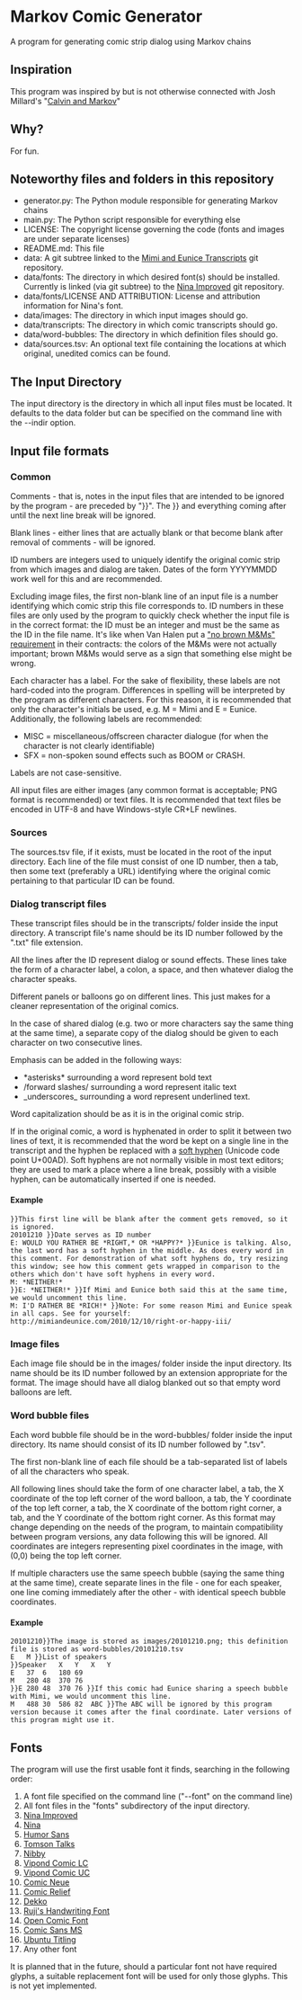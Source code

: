 # Markov Comic Generator
A program for generating comic strip dialog using Markov chains

## Inspiration
This program was inspired by but is not otherwise connected with Josh Millard's "[Calvin and Markov](http://www.joshmillard.com/markov/calvin/)"

## Why?
For fun.

## Noteworthy files and folders in this repository
* generator.py: The Python module responsible for generating Markov chains
* main.py: The Python script responsible for everything else
* LICENSE: The copyright license governing the code (fonts and images are under separate licenses)
* README.md: This file
* data: A git subtree linked to the [Mimi and Eunice Transcripts](https://github.com/TheOpenSourceNinja/Mimi-and-Eunice-transcripts) git repository.
* data/fonts: The directory in which desired font(s) should be installed. Currently is linked (via git subtree) to the [Nina Improved](https://github.com/TheOpenSourceNinja/Nina-Improved) git repository.
* data/fonts/LICENSE AND ATTRIBUTION: License and attribution information for Nina's font.
* data/images: The directory in which input images should go.
* data/transcripts: The directory in which comic transcripts should go.
* data/word-bubbles: The directory in which definition files should go.
* data/sources.tsv: An optional text file containing the locations at which original, unedited comics can be found.

## The Input Directory
The input directory is the directory in which all input files must be located. It defaults to the data folder but can be specified on the command line with the --indir option.

## Input file formats
### Common
Comments - that is, notes in the input files that are intended to be ignored by the program - are preceded by "}}". The }} and everything coming after until the next line break will be ignored.

Blank lines - either lines that are actually blank or that become blank after removal of comments - will be ignored.

ID numbers are integers used to uniquely identify the original comic strip from which images and dialog are taken. Dates of the form YYYYMMDD work well for this and are recommended.

Excluding image files, the first non-blank line of an input file is a number identifying which comic strip this file corresponds to. ID numbers in these files are only used by the program to quickly check whether the input file is in the correct format: the ID must be an integer and must be the same as the ID in the file name. It's like when Van Halen put a ["no brown M&Ms" requirement](http://www.snopes.com/music/artists/vanhalen.asp) in their contracts: the colors of the M&Ms were not actually important; brown M&Ms would serve as a sign that something else might be wrong.

Each character has a label. For the sake of flexibility, these labels are not hard-coded into the program. Differences in spelling will be interpreted by the program as different characters. For this reason, it is recommended that only the character's initials be used, e.g. M = Mimi and E = Eunice. Additionally, the following labels are recommended:

* MISC = miscellaneous/offscreen character dialogue (for when the character is not clearly identifiable)
* SFX = non-spoken sound effects such as BOOM or CRASH.

Labels are not case-sensitive.

All input files are either images (any common format is acceptable; PNG format is recommended) or text files. It is recommended that text files be encoded in UTF-8 and have Windows-style CR+LF newlines.

### Sources
The sources.tsv file, if it exists, must be located in the root of the input directory. Each line of the file must consist of one ID number, then a tab, then some text (preferably a URL) identifying where the original comic pertaining to that particular ID can be found.

### Dialog transcript files
These transcript files should be in the transcripts/ folder inside the input directory. A transcript file's name should be its ID number followed by the ".txt" file extension.

All the lines after the ID represent dialog or sound effects. These lines take the form of a character label, a colon, a space, and then whatever dialog the character speaks.

Different panels or balloons go on different lines. This just makes for a cleaner representation of the original comics.

In the case of shared dialog (e.g. two or more characters say the same thing at the same time), a separate copy of the dialog should be given to each character on two consecutive lines.

Emphasis can be added in the following ways:

* \*asterisks\* surrounding a word represent bold text
* /forward slashes/ surrounding a word represent italic text
* \_underscores\_ surrounding a word represent underlined text.

Word capitalization should be as it is in the original comic strip.

If in the original comic, a word is hyphenated in order to split it between two lines of text, it is recommended that the word be kept on a single line in the transcript and the hyphen be replaced with a [soft hyphen](https://en.wikipedia.org/w/index.php?title=Soft_hyphen&oldid=625641896) (Unicode code point U+00AD). Soft hyphens are not normally visible in most text editors; they are used to mark a place where a line break, possibly with a visible hyphen, can be automatically inserted if one is needed.

#### Example
	}}This first line will be blank after the comment gets removed, so it is ignored.
	20101210 }}Date serves as ID number
	E: WOULD YOU RATHER BE *RIGHT,* OR *HAP­PY?* }}Eu­nice i­s talk­ing. Al­so, th­e la­st wo­rd ha­s a­ so­ft hy­phen i­n th­e mid­dle. A­s do­es ev­ery wo­rd i­n thi­s com­ment. Fo­r de­monstra­tion o­f wha­t so­ft hy­phens d­o, tr­y resiz­ing thi­s wind­ow; se­e h­ow thi­s com­ment ge­ts wrap­ped i­n compar­ison t­o th­e oth­ers whi­ch do­n't ha­ve so­ft hy­phens i­n ever­y wo­rd.
	M: *NEITHER!*
	}}E: *NEITHER!* }}If Mimi and Eunice both said this at the same time, we would uncomment this line.
	M: I'D RATHER BE *RICH!* }}Note: For some reason Mimi and Eunice speak in all caps. See for yourself: http://mimiandeunice.com/2010/12/10/right-or-happy-iii/

### Image files
Each image file should be in the images/ folder inside the input directory. Its name should be its ID number followed by an extension appropriate for the format. The image should have all dialog blanked out so that empty word balloons are left.

### Word bubble files
Each word bubble file should be in the word-bubbles/ folder inside the input directory. Its name should consist of its ID number followed by ".tsv".

The first non-blank line of each file should be a tab-separated list of labels of all the characters who speak.

All following lines should take the form of one character label, a tab, the X coordinate of the top left corner of the word balloon, a tab, the Y coordinate of the top left corner, a tab, the X coordinate of the bottom right corner, a tab, and the Y coordinate of the bottom right corner. As this format may change depending on the needs of the program, to maintain compatibility between program versions, any data following this will be ignored. All coordinates are integers representing pixel coordinates in the image, with (0,0) being the top left corner.

If multiple characters use the same speech bubble (saying the same thing at the same time), create separate lines in the file - one for each speaker, one line coming immediately after the other - with identical speech bubble coordinates.

#### Example
	20101210}}The image is stored as images/20101210.png; this definition file is stored as word-bubbles/20101210.tsv
	E	M }}List of speakers
	}}Speaker	X	Y	X	Y
	E	37	6	180	69
	M	280	48	370	76
	}}E	280	48	370	76 }}If this comic had Eunice sharing a speech bubble with Mimi, we would uncomment this line.
	M	488	30	586	82	ABC }}The ABC will be ignored by this program version because it comes after the final coordinate. Later versions of this program might use it.

## Fonts
The program will use the first usable font it finds, searching in the following order:

1. A font file specified on the command line ("--font" on the command line)
1. All font files in the "fonts" subdirectory of the input directory.
1. [Nina Improved](https://github.com/TheOpenSourceNinja/Nina-Improved)
1. [Nina](https://archive.org/details/NinaPaleyFonts)
1. [Humor Sans](http://antiyawn.com/uploads/humorsans.html)
1. [Tomson Talks](http://purl.org/net/2008,frankbruder/font/TomsonTalks)
1. [Nibby](http://www.abstractfonts.com/font/15016)
1. [Vipond Comic LC](http://wat.midco.net/jvipond/miscellany/comicfont.html)
1. [Vipond Comic UC](http://wat.midco.net/jvipond/miscellany/comicfont.html)
1. [Comic Neue](http://comicneue.com/)
1. [Comic Relief](http://loudifier.com/comic-relief/)
1. [Dekko](https://github.com/EbenSorkin/Dekko)
1. [Ruji's Handwriting Font](http://openfontlibrary.org/en/font/ruji-s-handwriting-font/)
1. [Open Comic Font](https://github.com/arthursucks/opencomicfont)
1. [Comic Sans MS](http://www.microsoft.com/typography/fonts/family.aspx%3FFID%3D3)
1. [Ubuntu Titling](http://www.fontsquirrel.com/fonts/Ubuntu-Titling)
1. Any other font

It is planned that in the future, should a particular font not have required glyphs, a suitable replacement font will be used for only those glyphs. This is not yet implemented.